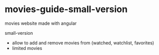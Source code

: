 # movies-guide-small-version
 movies website made with angular

small-version
- allow to add and remove movies from (watched, watchlist, favorites)
- limited movies
